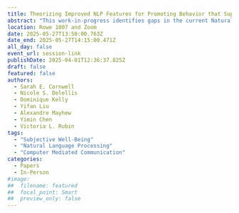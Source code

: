 ```yaml
---
title: Theorizing Improved NLP Features for Promoting Behavior that Supports CMC Users’ Subjective Well-Being
abstract: "This work-in-progress identifies gaps in the current Natural Language Processing (NLP) approaches for pro-social communication detection by organizing the state-of-the-art NLP feature detection approaches according to models of Subjective Well-Being (SWB) from Positive Psychology. We need to better understand the current state of the field and what features of prosocial computer-mediated communication (CMC) we have yet to address."
location: Rowe 1007 and Zoom
date: 2025-05-27T13:50:00.763Z
date_end: 2025-05-27T14:15:00.471Z
all_day: false
event_url: session-link
publishDate: 2025-04-01T12:36:37.825Z
draft: false
featured: false
authors:
  - Sarah E. Cornwell
  - Nicole S. Delellis
  - Dominique Kelly
  - Yifan Liu
  - Alexandre Mayhew
  - Yimin Chen
  - Victoria L. Rubin
tags:
  - "Subjective Well-Being"
  - "Natural Language Processing"
  - "Computer Mediated Communication"
categories:
  - Papers
  - In-Person
#image:
##  filename: featured
##  focal_point: Smart
##  preview_only: false
---
```

